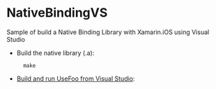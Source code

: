 NativeBindingVS
===============

Sample of build a Native Binding Library with Xamarin.iOS using Visual Studio

* Build the native library (.a):

		make

* [Build and run UseFoo from Visual Studio](http://screencast.com/t/e7uBArubG5VM):

